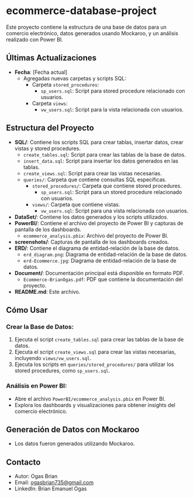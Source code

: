 # ecommerce-database-project
Este proyecto contiene la estructura de una base de datos para un comercio electrónico, datos generados usando Mockaroo, y un análisis realizado con Power BI.

## Últimas Actualizaciones

- **Fecha**: [Fecha actual]
  - Agregadas nuevas carpetas y scripts SQL:
    - Carpeta `stored_procedures`:
      - `sp_users.sql`: Script para stored procedure relacionado con usuarios.
    - Carpeta `views`:
      - `vw_users.sql`: Script para la vista relacionada con usuarios.

## Estructura del Proyecto

- **SQL/**: Contiene los scripts SQL para crear tablas, insertar datos, crear vistas y stored procedures.
  - `create_tables.sql`: Script para crear las tablas de la base de datos.
  - `insert_data.sql`: Script para insertar los datos generados en las tablas.
  - `create_views.sql`: Script para crear las vistas necesarias.
  - `queries/`: Carpeta que contiene consultas SQL específicas.
    - `stored_procedures/`: Carpeta que contiene stored procedures.
      - `sp_users.sql`: Script para un stored procedure relacionado con usuarios.
    - `views/`: Carpeta que contiene vistas.
      - `vw_users.sql`: Script para una vista relacionada con usuarios.
- **DataSet/**: Contiene los datos generados y los scripts utilizados.
- **PowerBI/**: Contiene el archivo del proyecto de Power BI y capturas de pantalla de los dashboards.
  - `ecommerce_analysis.pbix`: Archivo del proyecto de Power BI.
- **screenshots/**: Capturas de pantalla de los dashboards creados.
- **ERD/**: Contiene el diagrama de entidad-relación de la base de datos.
  - `erd_diagram.png`: Diagrama de entidad-relación de la base de datos.
  - `erd-Ecommerce.jpg`: Diagrama de entidad-relación de la base de datos.
- **Document/**: Documentación principal está disponible en formato PDF.
  - `Ecommerce-BrianOgas.pdf`: PDF que contiene la documentación del proyecto.
- **README.md**: Este archivo.

## Cómo Usar

### Crear la Base de Datos:

1. Ejecuta el script `create_tables.sql` para crear las tablas de la base de datos.
2. Ejecuta el script `create_views.sql` para crear las vistas necesarias, incluyendo `views/vw_users.sql`.
3. Ejecuta los scripts en `queries/stored_procedures/` para utilizar los stored procedures, como `sp_users.sql`.

### Análisis en Power BI:

- Abre el archivo `PowerBI/ecommerce_analysis.pbix` en Power BI.
- Explora los dashboards y visualizaciones para obtener insights del comercio electrónico.

## Generación de Datos con Mockaroo

- Los datos fueron generados utilizando Mockaroo.

## Contacto

- Autor: Ogas Brian
- Email: ogasbrian735@gmail.com
- LinkedIn: Brian Emanuel Ogas


